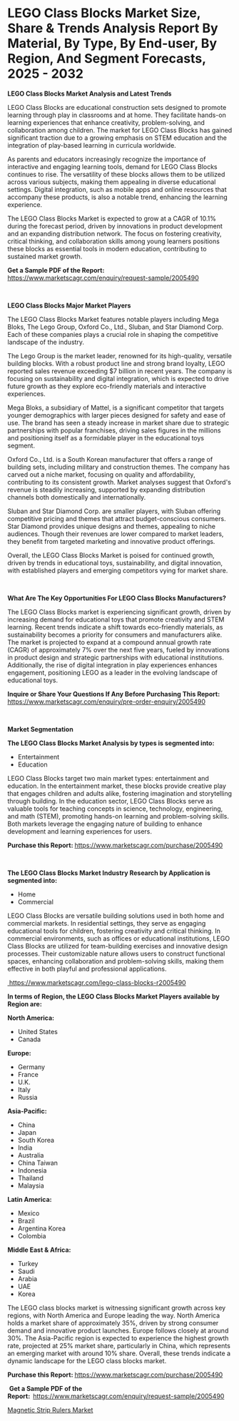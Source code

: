 <p><h1>LEGO Class Blocks Market Size, Share & Trends Analysis Report By Material, By Type, By End-user, By Region, And Segment Forecasts, 2025 - 2032</h1></p><p><strong>LEGO Class Blocks Market Analysis and Latest Trends</strong></p>
<p><p>LEGO Class Blocks are educational construction sets designed to promote learning through play in classrooms and at home. They facilitate hands-on learning experiences that enhance creativity, problem-solving, and collaboration among children. The market for LEGO Class Blocks has gained significant traction due to a growing emphasis on STEM education and the integration of play-based learning in curricula worldwide.</p><p>As parents and educators increasingly recognize the importance of interactive and engaging learning tools, demand for LEGO Class Blocks continues to rise. The versatility of these blocks allows them to be utilized across various subjects, making them appealing in diverse educational settings. Digital integration, such as mobile apps and online resources that accompany these products, is also a notable trend, enhancing the learning experience. </p><p>The LEGO Class Blocks Market is expected to grow at a CAGR of 10.1% during the forecast period, driven by innovations in product development and an expanding distribution network. The focus on fostering creativity, critical thinking, and collaboration skills among young learners positions these blocks as essential tools in modern education, contributing to sustained market growth.</p></p>
<p><strong>Get a Sample PDF of the Report:&nbsp;</strong> <a href="https://www.marketscagr.com/enquiry/request-sample/2005490?utm_campaign=1895&utm_medium=2&utm_source=Github&utm_content=ia&utm_term=10022025&utm_id=lego-class-blocks">https://www.marketscagr.com/enquiry/request-sample/2005490</a></p>
<p>&nbsp;</p>
<p><strong>LEGO Class Blocks Major Market Players</strong></p>
<p><p>The LEGO Class Blocks Market features notable players including Mega Bloks, The Lego Group, Oxford Co., Ltd., Sluban, and Star Diamond Corp. Each of these companies plays a crucial role in shaping the competitive landscape of the industry.</p><p>The Lego Group is the market leader, renowned for its high-quality, versatile building blocks. With a robust product line and strong brand loyalty, LEGO reported sales revenue exceeding $7 billion in recent years. The company is focusing on sustainability and digital integration, which is expected to drive future growth as they explore eco-friendly materials and interactive experiences.</p><p>Mega Bloks, a subsidiary of Mattel, is a significant competitor that targets younger demographics with larger pieces designed for safety and ease of use. The brand has seen a steady increase in market share due to strategic partnerships with popular franchises, driving sales figures in the millions and positioning itself as a formidable player in the educational toys segment.</p><p>Oxford Co., Ltd. is a South Korean manufacturer that offers a range of building sets, including military and construction themes. The company has carved out a niche market, focusing on quality and affordability, contributing to its consistent growth. Market analyses suggest that Oxford's revenue is steadily increasing, supported by expanding distribution channels both domestically and internationally.</p><p>Sluban and Star Diamond Corp. are smaller players, with Sluban offering competitive pricing and themes that attract budget-conscious consumers. Star Diamond provides unique designs and themes, appealing to niche audiences. Though their revenues are lower compared to market leaders, they benefit from targeted marketing and innovative product offerings.</p><p>Overall, the LEGO Class Blocks Market is poised for continued growth, driven by trends in educational toys, sustainability, and digital innovation, with established players and emerging competitors vying for market share.</p></p>
<p>&nbsp;</p>
<p><strong>What Are The Key Opportunities For LEGO Class Blocks Manufacturers?</strong></p>
<p><p>The LEGO Class Blocks market is experiencing significant growth, driven by increasing demand for educational toys that promote creativity and STEM learning. Recent trends indicate a shift towards eco-friendly materials, as sustainability becomes a priority for consumers and manufacturers alike. The market is projected to expand at a compound annual growth rate (CAGR) of approximately 7% over the next five years, fueled by innovations in product design and strategic partnerships with educational institutions. Additionally, the rise of digital integration in play experiences enhances engagement, positioning LEGO as a leader in the evolving landscape of educational toys.</p></p>
<p><strong>Inquire or Share Your Questions If Any Before Purchasing This Report:</strong> <a href="https://www.marketscagr.com/enquiry/pre-order-enquiry/2005490?utm_campaign=1895&utm_medium=2&utm_source=Github&utm_content=ia&utm_term=10022025&utm_id=lego-class-blocks">https://www.marketscagr.com/enquiry/pre-order-enquiry/2005490</a></p>
<p>&nbsp;</p>
<p><strong>Market Segmentation</strong></p>
<p><strong>The LEGO Class Blocks Market Analysis by types is segmented into:</strong></p>
<p><ul><li>Entertainment</li><li>Education</li></ul></p>
<p><p>LEGO Class Blocks target two main market types: entertainment and education. In the entertainment market, these blocks provide creative play that engages children and adults alike, fostering imagination and storytelling through building. In the education sector, LEGO Class Blocks serve as valuable tools for teaching concepts in science, technology, engineering, and math (STEM), promoting hands-on learning and problem-solving skills. Both markets leverage the engaging nature of building to enhance development and learning experiences for users.</p></p>
<p><strong>Purchase this Report:&nbsp;</strong><a href="https://www.marketscagr.com/purchase/2005490?utm_campaign=1895&utm_medium=2&utm_source=Github&utm_content=ia&utm_term=10022025&utm_id=lego-class-blocks">https://www.marketscagr.com/purchase/2005490</a></p>
<p>&nbsp;</p>
<p><strong>The LEGO Class Blocks Market Industry Research by Application is segmented into:</strong></p>
<p><ul><li>Home</li><li>Commercial</li></ul></p>
<p><p>LEGO Class Blocks are versatile building solutions used in both home and commercial markets. In residential settings, they serve as engaging educational tools for children, fostering creativity and critical thinking. In commercial environments, such as offices or educational institutions, LEGO Class Blocks are utilized for team-building exercises and innovative design processes. Their customizable nature allows users to construct functional spaces, enhancing collaboration and problem-solving skills, making them effective in both playful and professional applications.</p></p>
<p><a href="https://www.marketscagr.com/lego-class-blocks-r2005490?utm_campaign=1895&utm_medium=2&utm_source=Github&utm_content=ia&utm_term=10022025&utm_id=lego-class-blocks">&nbsp;https://www.marketscagr.com/lego-class-blocks-r2005490</a></p>
<p><strong>In terms of Region, the LEGO Class Blocks Market Players available by Region are:</strong></p>
<p>
    <p> <strong> North America: </strong>
        <ul>
            <li>United States</li>
            <li>Canada</li>
        </ul>
        </p> 
    <p> <strong> Europe: </strong>
        <ul>
            <li>Germany</li>
            <li>France</li>
            <li>U.K.</li>
            <li>Italy</li>
            <li>Russia</li>
        </ul>
        </p> 
    <p> <strong> Asia-Pacific: </strong>
        <ul>
            <li>China</li>
            <li>Japan</li>
            <li>South Korea</li>
            <li>India</li>
            <li>Australia</li>
            <li>China Taiwan</li>
            <li>Indonesia</li>
            <li>Thailand</li>
            <li>Malaysia</li>
        </ul>
        </p> 
    <p> <strong> Latin America: </strong>
        <ul>
            <li>Mexico</li>
            <li>Brazil</li>
            <li>Argentina Korea</li>
            <li>Colombia</li>
        </ul>
        </p> 
    <p> <strong> Middle East & Africa: </strong>
        <ul>
            <li>Turkey</li>
            <li>Saudi</li>
            <li>Arabia</li>
            <li>UAE</li>
            <li>Korea</li>
        </ul>
    </p>
    </p>
<p><p>The LEGO class blocks market is witnessing significant growth across key regions, with North America and Europe leading the way. North America holds a market share of approximately 35%, driven by strong consumer demand and innovative product launches. Europe follows closely at around 30%. The Asia-Pacific region is expected to experience the highest growth rate, projected at 25% market share, particularly in China, which represents an emerging market with around 10% share. Overall, these trends indicate a dynamic landscape for the LEGO class blocks market.</p></p>
<p><strong>Purchase this Report: </strong><a href="https://www.marketscagr.com/purchase/2005490?utm_campaign=1895&utm_medium=2&utm_source=Github&utm_content=ia&utm_term=10022025&utm_id=lego-class-blocks">https://www.marketscagr.com/purchase/2005490</a></p>
<p>&nbsp;<strong>Get a Sample PDF of the Report:&nbsp;&nbsp;</strong><a href="https://www.marketscagr.com/enquiry/request-sample/2005490?utm_campaign=1895&utm_medium=2&utm_source=Github&utm_content=ia&utm_term=10022025&utm_id=lego-class-blocks">https://www.marketscagr.com/enquiry/request-sample/2005490</a></p>
<p><strong></strong></p>
<p><p><a href="https://github.com/mahnoor2003/Market-Research-Report-List-7/blob/main/magnetic-strip-rulers-market.md?utm_campaign=1895&utm_medium=2&utm_source=Github&utm_content=ia&utm_term=10022025&utm_id=lego-class-blocks">Magnetic Strip Rulers Market</a></p></p>
